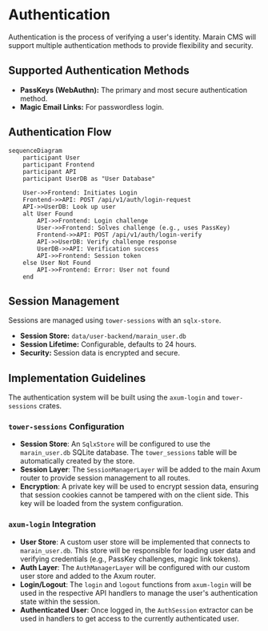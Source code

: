 # Authentication

Authentication is the process of verifying a user's identity. Marain CMS will support multiple authentication methods to provide flexibility and security.

## Supported Authentication Methods

-   **PassKeys (WebAuthn):** The primary and most secure authentication method.
-   **Magic Email Links:** For passwordless login.

## Authentication Flow

```mermaid
sequenceDiagram
    participant User
    participant Frontend
    participant API
    participant UserDB as "User Database"

    User->>Frontend: Initiates Login
    Frontend->>API: POST /api/v1/auth/login-request
    API->>UserDB: Look up user
    alt User Found
        API->>Frontend: Login challenge
        User->>Frontend: Solves challenge (e.g., uses PassKey)
        Frontend->>API: POST /api/v1/auth/login-verify
        API->>UserDB: Verify challenge response
        UserDB->>API: Verification success
        API->>Frontend: Session token
    else User Not Found
        API->>Frontend: Error: User not found
    end
```

## Session Management

Sessions are managed using `tower-sessions` with an `sqlx-store`.

-   **Session Store:** `data/user-backend/marain_user.db`
-   **Session Lifetime:** Configurable, defaults to 24 hours.
-   **Security:** Session data is encrypted and secure.

## Implementation Guidelines

The authentication system will be built using the `axum-login` and `tower-sessions` crates.

### `tower-sessions` Configuration
-   **Session Store**: An `SqlxStore` will be configured to use the `marain_user.db` SQLite database. The `tower_sessions` table will be automatically created by the store.
-   **Session Layer**: The `SessionManagerLayer` will be added to the main Axum router to provide session management to all routes.
-   **Encryption**: A private key will be used to encrypt session data, ensuring that session cookies cannot be tampered with on the client side. This key will be loaded from the system configuration.

### `axum-login` Integration
-   **User Store**: A custom user store will be implemented that connects to `marain_user.db`. This store will be responsible for loading user data and verifying credentials (e.g., PassKey challenges, magic link tokens).
-   **Auth Layer**: The `AuthManagerLayer` will be configured with our custom user store and added to the Axum router.
-   **Login/Logout**: The `login` and `logout` functions from `axum-login` will be used in the respective API handlers to manage the user's authentication state within the session.
-   **Authenticated User**: Once logged in, the `AuthSession` extractor can be used in handlers to get access to the currently authenticated user.